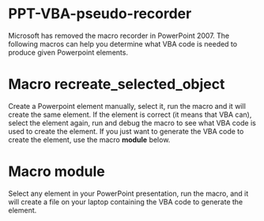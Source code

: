 # PPT-VBA-pseudo-recorder
Microsoft has removed the macro recorder in PowerPoint 2007. The following macros can help you determine what VBA code is needed to produce given Powerpoint elements.

# Macro recreate_selected_object
Create a Powerpoint element manually, select it, run the macro and it will create the same element.
If the element is correct (it means that VBA can), select the element again, run and debug the macro to see what VBA code is used to create the element.
If you just want to generate the VBA code to create the element, use the macro **module** below.

# Macro module
Select any element in your PowerPoint presentation, run the macro, and it will create a file on your laptop containing the VBA code to generate the element.
